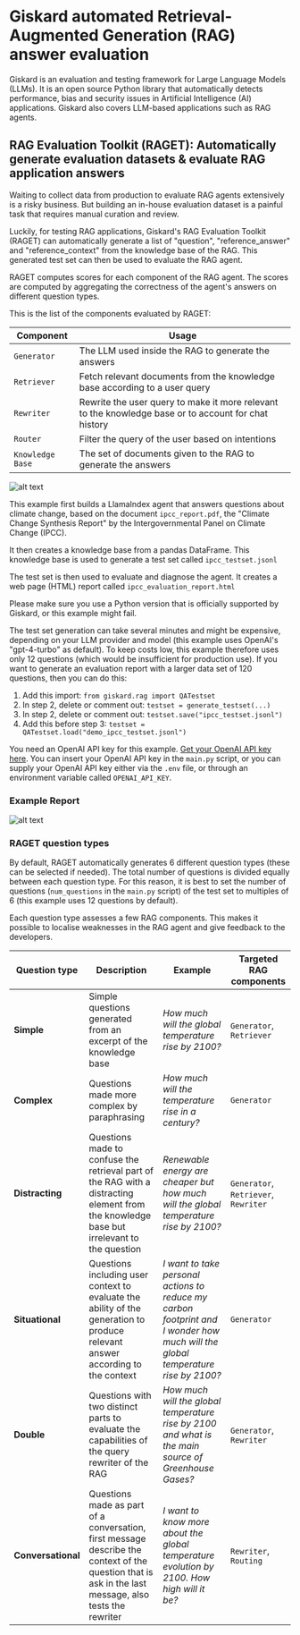 # Giskard automated Retrieval-Augmented Generation (RAG) answer evaluation

Giskard is an evaluation and testing framework for Large Language Models (LLMs). It is an open source Python library that automatically detects performance, bias and security issues in Artificial Intelligence (AI) applications. Giskard also covers LLM-based applications such as RAG agents.

## RAG Evaluation Toolkit (RAGET): Automatically generate evaluation datasets & evaluate RAG application answers

Waiting to collect data from production to evaluate RAG agents extensively is a risky business. But building an in-house evaluation dataset is a painful task that requires manual curation and review.

Luckily, for testing RAG applications, Giskard's RAG Evaluation Toolkit (RAGET) can automatically generate a list of "question", "reference_answer" and "reference_context" from the knowledge base of the RAG. This generated test set can then be used to evaluate the RAG agent.

RAGET computes scores for each component of the RAG agent. The scores are computed by aggregating the correctness of the agent's answers on different question types.

This is the list of the components evaluated by RAGET:

| Component        | Usage                                                                                                |
| ---------------- | ---------------------------------------------------------------------------------------------------- |
| `Generator`      | The LLM used inside the RAG to generate the answers                                                  |
| `Retriever`      | Fetch relevant documents from the knowledge base according to a user query                           |
| `Rewriter`       | Rewrite the user query to make it more relevant to the knowledge base or to account for chat history |
| `Router`         | Filter the query of the user based on intentions                                                     |
| `Knowledge Base` | The set of documents given to the RAG to generate the answers                                        |

![alt text](https://github.com/botextractai/ai-giskard-rag-evaluation/assets/159737833/a7758353-593d-4bbe-bba4-c97482cd3030 "RAG workflow")

This example first builds a LlamaIndex agent that answers questions about climate change, based on the document `ipcc_report.pdf`, the "Climate Change Synthesis Report" by the Intergovernmental Panel on Climate Change (IPCC).

It then creates a knowledge base from a pandas DataFrame. This knowledge base is used to generate a test set called `ipcc_testset.jsonl`

The test set is then used to evaluate and diagnose the agent. It creates a web page (HTML) report called `ipcc_evaluation_report.html`

Please make sure you use a Python version that is officially supported by Giskard, or this example might fail.

The test set generation can take several minutes and might be expensive, depending on your LLM provider and model (this example uses OpenAI's "gpt-4-turbo" as default). To keep costs low, this example therefore uses only 12 questions (which would be insufficient for production use). If you want to generate an evaluation report with a larger data set of 120 questions, then you can do this:

1. Add this import: `from giskard.rag import QATestset`
2. In step 2, delete or comment out: `testset = generate_testset(...)`
3. In step 2, delete or comment out: `testset.save("ipcc_testset.jsonl")`
4. Add this before step 3: `testset = QATestset.load("demo_ipcc_testset.jsonl")`

You need an OpenAI API key for this example. [Get your OpenAI API key here](https://platform.openai.com/login). You can insert your OpenAI API key in the `main.py` script, or you can supply your OpenAI API key either via the `.env` file, or through an environment variable called `OPENAI_API_KEY`.

### Example Report

![alt text](https://github.com/botextractai/ai-giskard-rag-evaluation/assets/159737833/eefb05cb-ff20-41de-add4-88a7e6f3e351 "RAGET report")

### RAGET question types

By default, RAGET automatically generates 6 different question types (these can be selected if needed). The total number of questions is divided equally between each question type. For this reason, it is best to set the number of questions (`num_questions` in the `main.py` script) of the test set to multiples of 6 (this example uses 12 questions by default).

Each question type assesses a few RAG components. This makes it possible to localise weaknesses in the RAG agent and give feedback to the developers.

| Question type      | Description                                                                                                                                           | Example                                                                                                                         | Targeted RAG components              |
| ------------------ | ----------------------------------------------------------------------------------------------------------------------------------------------------- | ------------------------------------------------------------------------------------------------------------------------------- | ------------------------------------ |
| **Simple**         | Simple questions generated from an excerpt of the knowledge base                                                                                      | _How much will the global temperature rise by 2100?_                                                                            | `Generator`, `Retriever`             |
| **Complex**        | Questions made more complex by paraphrasing                                                                                                           | _How much will the temperature rise in a century?_                                                                              | `Generator`                          |
| **Distracting**    | Questions made to confuse the retrieval part of the RAG with a distracting element from the knowledge base but irrelevant to the question             | _Renewable energy are cheaper but how much will the global temperature rise by 2100?_                                           | `Generator`, `Retriever`, `Rewriter` |
| **Situational**    | Questions including user context to evaluate the ability of the generation to produce relevant answer according to the context                        | _I want to take personal actions to reduce my carbon footprint and I wonder how much will the global temperature rise by 2100?_ | `Generator`                          |
| **Double**         | Questions with two distinct parts to evaluate the capabilities of the query rewriter of the RAG                                                       | _How much will the global temperature rise by 2100 and what is the main source of Greenhouse Gases?_                            | `Generator`, `Rewriter`              |
| **Conversational** | Questions made as part of a conversation, first message describe the context of the question that is ask in the last message, also tests the rewriter | _I want to know more about the global temperature evolution by 2100. How high will it be?_                                      | `Rewriter`, `Routing`                |
